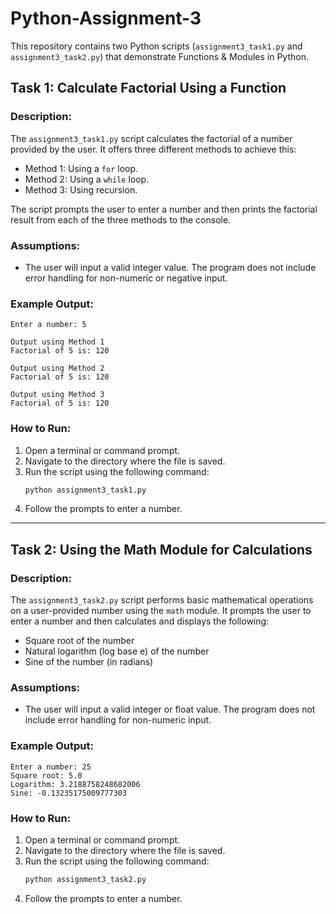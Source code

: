 # Python-Assignment-3

This repository contains two Python scripts (`assignment3_task1.py` and `assignment3_task2.py`) that demonstrate Functions & Modules in Python.

## Task 1: Calculate Factorial Using a Function

### Description:
The `assignment3_task1.py` script calculates the factorial of a number provided by the user. It offers three different methods to achieve this:
* Method 1: Using a `for` loop.
* Method 2: Using a `while` loop.
* Method 3: Using recursion.

The script prompts the user to enter a number and then prints the factorial result from each of the three methods to the console.

### Assumptions:
* The user will input a valid integer value. The program does not include error handling for non-numeric or negative input.

### Example Output:
```
Enter a number: 5

Output using Method 1
Factorial of 5 is: 120

Output using Method 2
Factorial of 5 is: 120

Output using Method 3
Factorial of 5 is: 120
```

### How to Run:
1.  Open a terminal or command prompt.
2.  Navigate to the directory where the file is saved.
3.  Run the script using the following command:
    ```bash
    python assignment3_task1.py
    ```
4.  Follow the prompts to enter a number.

---

## Task 2: Using the Math Module for Calculations

### Description:
The `assignment3_task2.py` script performs basic mathematical operations on a user-provided number using the `math` module. It prompts the user to enter a number and then calculates and displays the following:
* Square root of the number
* Natural logarithm (log base e) of the number
* Sine of the number (in radians)

### Assumptions:
* The user will input a valid integer or float value. The program does not include error handling for non-numeric input.

### Example Output:
```
Enter a number: 25
Square root: 5.0
Logarithm: 3.2188758248682006
Sine: -0.13235175009777303
```

### How to Run:
1.  Open a terminal or command prompt.
2.  Navigate to the directory where the file is saved.
3.  Run the script using the following command:
    ```bash
    python assignment3_task2.py
    ```
4.  Follow the prompts to enter a number.
